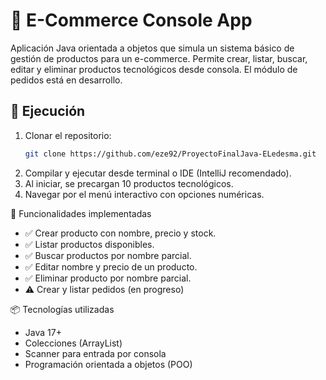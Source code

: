 # 🛒 E-Commerce Console App

Aplicación Java orientada a objetos que simula un sistema básico de gestión de productos para un e-commerce. Permite crear, listar, buscar, editar y eliminar productos tecnológicos desde consola. El módulo de pedidos está en desarrollo.

## 🚀 Ejecución

1. Clonar el repositorio:
   ```bash
   git clone https://github.com/eze92/ProyectoFinalJava-ELedesma.git


2. Compilar y ejecutar desde terminal o IDE (IntelliJ recomendado).
3. Al iniciar, se precargan 10 productos tecnológicos.
4. Navegar por el menú interactivo con opciones numéricas.

🧩 Funcionalidades implementadas
- ✅ Crear producto con nombre, precio y stock.
- ✅ Listar productos disponibles.
- ✅ Buscar productos por nombre parcial.
- ✅ Editar nombre y precio de un producto.
- ✅ Eliminar producto por nombre parcial.
- ⚠️ Crear y listar pedidos (en progreso)

📦 Tecnologías utilizadas
- Java 17+
- Colecciones (ArrayList)
- Scanner para entrada por consola
- Programación orientada a objetos (POO)
